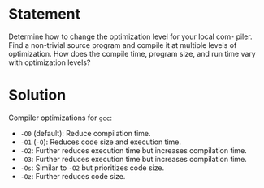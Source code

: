 # Statement
Determine how to change the optimization level for your local com-
piler. Find a non-trivial source program and compile it at multiple
levels of optimization. How does the compile time, program size,
and run time vary with optimization levels?
# Solution
Compiler optimizations for `gcc`:
- `-O0` (default): Reduce compilation time.
- `-O1` (`-O`): Reduces code size and execution time.
- `-O2`: Further reduces execution time but increases compilation time.
- `-O3`: Further reduces execution time but increases compilation time.
- `-Os`: Similar to `-O2` but prioritizes code size.
- `-Oz`: Further reduces code size.